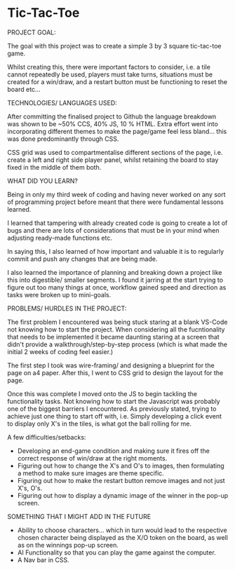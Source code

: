 # Tic-Tac-Toe


PROJECT GOAL: 



The goal with this project was to create a simple 3 by 3 square tic-tac-toe game.

Whilst creating this, there were important factors to consider, i.e. a tile cannot repeatedly be used, players must take turns, situations must be created for a win/draw, and a restart button must be functioning to reset the board etc... 



TECHNOLOGIES/ LANGUAGES USED:



After committing the finalised project to Github the language breakdown was shown to be ~50% CCS, 40% JS, 10 % HTML. Extra effort went into incorporating different themes to make the page/game feel less bland... this was done predominantly through CSS. 

CSS grid was used to compartmentalise different sections of the page, i.e. create a left and right side player panel, whilst retaining the board to stay fixed in the middle of them both. 




WHAT DID YOU LEARN?


Being in only my third week of coding and having never worked on any sort of programming project before meant that there were fundamental lessons learned.  

I learned that tampering with already created code is going to create a lot of bugs and there are lots of considerations that must be in your mind when adjusting ready-made functions etc.

In saying this, I also learned of how important and valuable it is to regularly commit and push any changes that are being made. 

I also learned the importance of planning and breaking down a project like this into digestible/ smaller segments. I found it jarring at the start trying to figure out too many things at once, workflow gained speed and direction as tasks were broken up to mini-goals. 



PROBLEMS/ HURDLES IN THE PROJECT: 



The first problem I encountered was being stuck staring at a blank VS-Code not knowing how to start the project. When considering all the fucntionality that needs to be implemented it became daunting staring at a screen that didn't provide a walkthrough/step-by-step process (which is what made the initial 2 weeks of coding feel easier.) 

The first step I took was wire-framing/ and designing a blueprint for the page on a4 paper. After this, I went to CSS grid to design the layout for the page. 

Once this was complete I moved onto the JS to begin tackling the functionality tasks. Not knowing how to start the Javascript was probably one of the biggest barriers I encountered. As previously stated, trying to achieve just one thing to start off with, i.e. Simply developing a click event to display only X's in the tiles, is what got the ball rolling for me. 

A few difficulties/setbacks:

- Developing an end-game condition and making sure it fires off the correct response of win/draw at the right moments.
- Figuring out how to change the X's and O's to images, then formulating a method to make sure images are theme specific. 
- Figuring out how to make the restart button remove images and not just X's, O's.
- Figuring out how to display a dynamic image of the winner in the pop-up screen.




SOMETHING THAT I MIGHT ADD IN THE FUTURE



- Ability to choose characters... which in turn would lead to the respective chosen character being displayed as the X/O token on the board, as well as on the winnings pop-up screen. 
- AI Functionality so that you can play the game against the computer. 
- A Nav bar in CSS.
